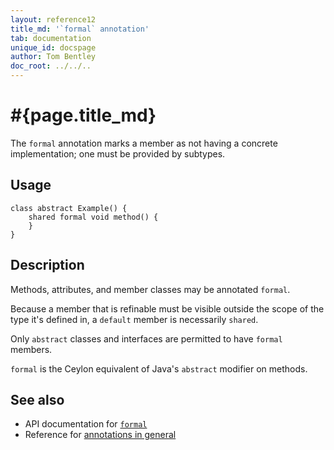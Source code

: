 ```yaml
---
layout: reference12
title_md: '`formal` annotation'
tab: documentation
unique_id: docspage
author: Tom Bentley
doc_root: ../../..
---
```


# #{page.title_md}

The `formal` annotation marks a member as not having a concrete implementation;
one must be provided by subtypes.

## Usage

<!-- try: -->

    class abstract Example() {
        shared formal void method() {
        }
    }

## Description

Methods, attributes, and member classes may be annotated `formal`.

Because a member that is refinable must be visible outside the 
scope of the type it's defined in, a `default` member is necessarily
`shared`.

Only `abstract` classes and interfaces are permitted to have `formal` members.

`formal` is the Ceylon equivalent of Java's `abstract` modifier on methods.

## See also

* API documentation for [`formal`](#{site.urls.apidoc_1_1}/index.html#formal)
* Reference for [annotations in general](../../structure/annotation/)

